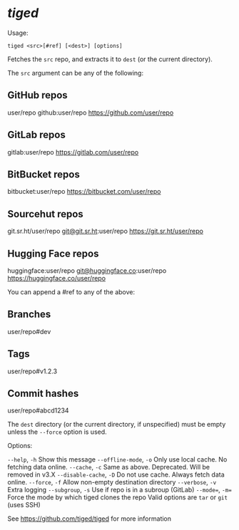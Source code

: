 # _tiged_

Usage:

`tiged <src>[#ref] [<dest>] [options]`

Fetches the `src` repo, and extracts it to `dest` (or the current directory).

The `src` argument can be any of the following:

## GitHub repos

user/repo
github:user/repo
https://github.com/user/repo

## GitLab repos

gitlab:user/repo
https://gitlab.com/user/repo

## BitBucket repos

bitbucket:user/repo
https://bitbucket.com/user/repo

## Sourcehut repos

git.sr.ht/user/repo
git@git.sr.ht:user/repo
https://git.sr.ht/user/repo

## Hugging Face repos

huggingface:user/repo
git@huggingface.co:user/repo
https://huggingface.co/user/repo

You can append a #ref to any of the above:

## Branches

user/repo#dev

## Tags

user/repo#v1.2.3

## Commit hashes

user/repo#abcd1234

The `dest` directory (or the current directory, if unspecified) must be empty
unless the `--force` option is used.

Options:

`--help`, `-h` Show this message
`--offline-mode`, `-o` Only use local cache. No fetching data online.
`--cache`, `-c` Same as above. Deprecated. Will be removed in v3.X
`--disable-cache`, `-D` Do not use cache. Always fetch data online.
`--force`, `-f` Allow non-empty destination directory
`--verbose`, `-v` Extra logging
`--subgroup`, `-s` Use if repo is in a subroup (GitLab)
`--mode=`, `-m=` Force the mode by which tiged clones the repo
Valid options are `tar` or `git` (uses SSH)

See https://github.com/tiged/tiged for more information
